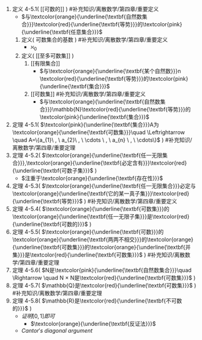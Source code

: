 1. 定义 4-5.1(  [[可数的]]  ) #补充知识/离散数学/第四章/重要定义 
	- $与\textcolor{orange}{\underline{\textbf{自然数集合}}}\textcolor{red}{\underline{\textbf{等势}}}的\textcolor{pink}{\underline{\textbf{任意集合}}}$
	1. 定义(  可数集合的基数  ) #补充知识/离散数学/第四章/重要定义 
		- $\aleph_{0}$
	3. 定义(  [[至多可数集]]  )
		1. [[有限集合]]
			- $与\textcolor{orange}{\underline{\textbf{某个自然数}}}n \textcolor{red}{\underline{\textbf{等势}}}的\textcolor{pink}{\underline{\textbf{集合}}}$
		2. [[可数集]] #补充知识/离散数学/第四章/重要定义
			- $与\textcolor{orange}{\underline{\textbf{自然数集合}}}\mathbb{N}\textcolor{red}{\underline{\textbf{等势}}}的\textcolor{pink}{\underline{\textbf{集合}}}$
3. 定理 4-5.1(  $\textcolor{pink}{\underline{\textbf{集合}}}A为\textcolor{orange}{\underline{\textbf{可数集}}}\quad \Leftrightarrow \quad A=\{a_{1}\ , \ a_{2}\ , \ \cdots \ , \ a_{n} \ , \ \cdots\}$  ) #补充知识/离散数学/第四章/重要定理
4. 定理 4-5.2(  $\textcolor{orange}{\underline{\textbf{任一无限集合}}},\textcolor{orange}{\underline{\textbf{必定含有}}}\textcolor{red}{\underline{\textbf{可数子集}}}$  )
	- $注重于\textcolor{orange}{\underline{\textbf{存在性}}}$
5. 定理 4-5.3(  $\textcolor{orange}{\underline{\textbf{任一无限集合}}}必定与\textcolor{orange}{\underline{\textbf{它的某一真子集}}}\textcolor{red}{\underline{\textbf{等势}}}$  ) #补充知识/离散数学/第四章/重要定义 
6. 定理 4-5.4(  $\textcolor{orange}{\underline{\textbf{可数集}}}的\textcolor{orange}{\underline{\textbf{任一无限子集}}}是\textcolor{red}{\underline{\textbf{可数的}}}$  )
7. 定理 4-5.5(  $\textcolor{orange}{\underline{\textbf{可数}}}的\textcolor{orange}{\underline{\textbf{两两不相交}}}的\textcolor{orange}{\underline{\textbf{可数集}}}的\textcolor{orange}{\underline{\textbf{并集}}}是\textcolor{red}{\underline{\textbf{可数集}}}$  ) #补充知识/离散数学/第四章/重要定理 
8. 定理 4-5.6(  $N是\textcolor{pink}{\underline{\textbf{自然数集合}}}\quad \Rightarrow \quad N × N是\textcolor{red}{\underline{\textbf{可数集}}}$  )
9. 定理 4-5.7(  $\mathbb{Q}是\textcolor{red}{\underline{\textbf{可数集}}}$  ) #补充知识/离散数学/第四章/重要定理 
10. 定理 4-5.8(  $\mathbb{R}是\textcolor{red}{\underline{\textbf{不可数的}}}$  )
	- $证明[0,1]即可$
		- $\textcolor{orange}{\underline{\textbf{反证法}}}$
	- $Cantor's \ diagonal \ argument$